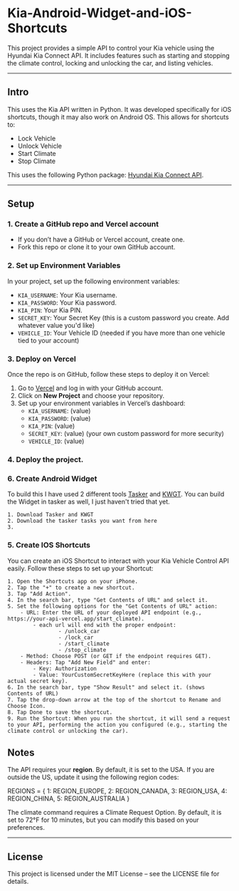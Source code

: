 # Kia-Android-Widget-and-iOS-Shortcuts

This project provides a simple API to control your Kia vehicle using the Hyundai Kia Connect API. It includes features such as starting and stopping the climate control, locking and unlocking the car, and listing vehicles.

---
## Intro

This uses the Kia API written in Python. It was developed specifically for iOS shortcuts, though it may also work on Android OS. This allows for shortcuts to:

- Lock Vehicle  
- Unlock Vehicle  
- Start Climate  
- Stop Climate  

This uses the following Python package: [Hyundai Kia Connect API](https://github.com/Hyundai-Kia-Connect/hyundai_kia_connect_api).

---

## Setup

### 1. Create a GitHub repo and Vercel account
- If you don’t have a GitHub or Vercel account, create one.
- Fork this repo or clone it to your own GitHub account.

### 2. Set up Environment Variables
In your project, set up the following environment variables:
- `KIA_USERNAME`: Your Kia username.
- `KIA_PASSWORD`: Your Kia password.
- `KIA_PIN`: Your Kia PIN.
- `SECRET_KEY`: Your Secret Key (this is a custom password you create. Add whatever value you'd like)
- `VEHICLE_ID`: Your Vehicle ID (needed if you have more than one vehicle tied to your account)

### 3. Deploy on Vercel
Once the repo is on GitHub, follow these steps to deploy it on Vercel:
1. Go to [Vercel](https://vercel.com/) and log in with your GitHub account.
2. Click on **New Project** and choose your repository.
3. Set up your environment variables in Vercel’s dashboard:
    - `KIA_USERNAME`: (value)
    - `KIA_PASSWORD`: (value)
    - `KIA_PIN`: (value)
    - `SECRET_KEY`: (value) (your own custom password for more security)
    - `VEHICLE_ID`: (value)

### 4. Deploy the project.

### 6. Create Android Widget
To build this I have used 2 different tools [Tasker](https://play.google.com/store/apps/details?id=net.dinglisch.android.taskerm&pcampaignid=web_share) and [KWGT](https://play.google.com/store/apps/details?id=org.kustom.widget&pcampaignid=web_share). You can build the Widget in tasker as well, I just haven't tried that yet.

    1. Download Tasker and KWGT
    2. Download the tasker tasks you want from here
    3. 

### 5. Create IOS Shortcuts
You can create an iOS Shortcut to interact with your Kia Vehicle Control API easily. Follow these steps to set up your Shortcut:

    1. Open the Shortcuts app on your iPhone.
    2. Tap the "+" to create a new shortcut.
    3. Tap "Add Action".
    4. In the search bar, type "Get Contents of URL" and select it.
    5. Set the following options for the "Get Contents of URL" action:
        - URL: Enter the URL of your deployed API endpoint (e.g., https://your-api-vercel.app/start_climate).
            - each url will end with the proper endpoint: 
                    - /unlock_car
                    - /lock_car
                    - /start_climate
                    - /stop_climate
        - Method: Choose POST (or GET if the endpoint requires GET).
        - Headers: Tap "Add New Field" and enter:
            - Key: Authorization
            - Value: YourCustomSecretKeyHere (replace this with your actual secret key).
    6. In the search bar, type "Show Result" and select it. (shows Contents of URL)
    7. Tap the drop-down arrow at the top of the shortcut to Rename and Choose Icon.
    8. Tap Done to save the shortcut.
    9. Run the Shortcut: When you run the shortcut, it will send a request to your API, performing the action you configured (e.g., starting the climate control or unlocking the car).

## Notes

The API requires your **region**. By default, it is set to the USA. If you are outside the US, update it using the following region codes:

REGIONS = {
    1: REGION_EUROPE,
    2: REGION_CANADA,
    3: REGION_USA,
    4: REGION_CHINA,
    5: REGION_AUSTRALIA }



The climate command requires a Climate Request Option. By default, it is set to 72°F for 10 minutes, but you can modify this based on your preferences.

---

## License

This project is licensed under the MIT License – see the LICENSE file for details.

